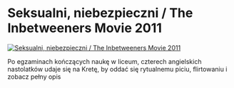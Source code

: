 Seksualni, niebezpieczni / The Inbetweeners Movie 2011 
=============
[![Seksualni, niebezpieczni / The Inbetweeners Movie 2011 ](http://vidos.pl/images/player.gif)](http://vidos.pl/seksualni-niebezpieczni-the-inbetweeners-movie-2011)

 Po egzaminach kończących naukę w liceum, czterech angielskich nastolatków udaje się na Kretę, by oddać się rytualnemu piciu, flirtowaniu i zobacz pełny opis
